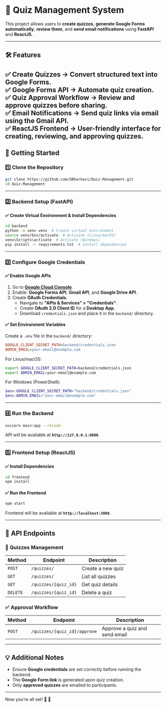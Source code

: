 # 📌 Quiz Management System  

This project allows users to **create quizzes**, **generate Google Forms automatically**, **review them**, and **send email notifications** using **FastAPI** and **ReactJS**.  

---

## 🛠️ Features  

✅ **Create Quizzes** → Convert structured text into Google Forms.  
✅ **Google Forms API** → Automate quiz creation.  
✅ **Quiz Approval Workflow** → Review and approve quizzes before sharing.  
✅ **Email Notifications** → Send quiz links via email using the Gmail API.  
✅ **ReactJS Frontend** → User-friendly interface for creating, reviewing, and approving quizzes.  
---

## 🚀 Getting Started  

### 1️⃣ Clone the Repository  

```bash
git clone https://github.com/SBharkavi/Quiz-Management.git
cd Quiz-Management
```

---

### 2️⃣ Backend Setup (FastAPI)  

#### ✅ Create Virtual Environment & Install Dependencies  
```bash
cd backend
python -m venv venv  # Create virtual environment
source venv/bin/activate  # Activate (Linux/macOS)
venv\Scripts\activate  # Activate (Windows)
pip install -r requirements.txt  # Install dependencies
```

---

### 3️⃣ Configure Google Credentials  

#### ✅ Enable Google APIs  
1. Go to **[Google Cloud Console](https://console.cloud.google.com/)**.  
2. Enable: **Google Forms API**, **Gmail API**, and **Google Drive API**.  
3. Create **OAuth Credentials**:  
   - Navigate to **"APIs & Services" > "Credentials"**.  
   - Create **OAuth 2.0 Client ID** for a **Desktop App**.  
   - Download `credentials.json` and place it in the `backend/` directory.  

#### ✅ Set Environment Variables  

Create a `.env` file in the `backend/` directory:  

```ini
GOOGLE_CLIENT_SECRET_PATH=backend/credentials.json
ADMIN_EMAIL=your-email@example.com
```

For Linux/macOS:  
```bash
export GOOGLE_CLIENT_SECRET_PATH=backend/credentials.json
export ADMIN_EMAIL=your-email@example.com
```

For Windows (PowerShell):  
```powershell
$env:GOOGLE_CLIENT_SECRET_PATH="backend/credentials.json"
$env:ADMIN_EMAIL="your-email@example.com"
```

---

### 4️⃣ Run the Backend  
```bash
uvicorn main:app --reload
```
API will be available at **`http://127.0.0.1:8000`**.  

---

### 5️⃣ Frontend Setup (ReactJS)  

#### ✅ Install Dependencies  
```bash
cd frontend
npm install
```

#### ✅ Run the Frontend  
```bash
npm start
```
Frontend will be available at **`http://localhost:3000`**.  

---  

## 📌 API Endpoints  

### 🎯 **Quizzes Management**  
| Method | Endpoint | Description |
|--------|---------|-------------|
| `POST` | `/quizzes/` | Create a new quiz |
| `GET` | `/quizzes/` | List all quizzes |
| `GET` | `/quizzes/{quiz_id}` | Get quiz details |
| `DELETE` | `/quizzes/{quiz_id}` | Delete a quiz |

### ✅ **Approval Workflow**  
| Method | Endpoint | Description |
|--------|---------|-------------|
| `POST` | `/quizzes/{quiz_id}/approve` | Approve a quiz and send email |

---

## 💡 Additional Notes  

- Ensure **Google credentials** are set correctly before running the backend.  
- The **Google Form link** is generated upon quiz creation.  
- Only **approved quizzes** are emailed to participants.  

---

Now you’re all set! 🚀 🎉

